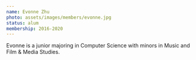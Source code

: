 ```yaml
---
name: Evonne Zhu
photo: assets/images/members/evonne.jpg
status: alum
membership: 2016-2020
---
```


Evonne is a junior majoring in Computer Science with minors in Music and Film
& Media Studies.
